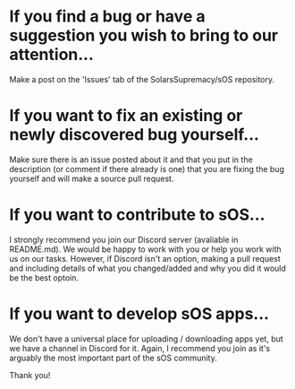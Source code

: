 # If you find a bug or have a suggestion you wish to bring to our attention...

Make a post on the 'Issues' tab of the SolarsSupremacy/sOS repository.

# If you want to fix an existing or newly discovered bug yourself...

Make sure there is an issue posted about it and that you put in the description (or comment if there already is one) that you are fixing the bug yourself and will make a source pull request.

# If you want to contribute to sOS...

I strongly recommend you join our Discord server (avaliable in README.md). We would be happy to work with you or help you work with us on our tasks. However, if Discord isn't an option, making a pull request and including details of what you changed/added and why you did it would be the best optoin.

# If you want to develop sOS apps...

We don't have a universal place for uploading / downloading apps yet, but we have a channel in Discord for it. Again, I recommend you join as it's arguably the most important part of the sOS community.

Thank you!
